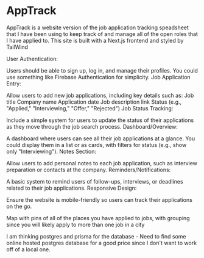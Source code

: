 # AppTrack

AppTrack is a website version of the job application tracking speadsheet that I have been using to keep track of and manage all of the open roles that I have applied to.
This site is built with a Next.js frontend and styled by TailWind

User Authentication:

Users should be able to sign up, log in, and manage their profiles. You could use something like Firebase Authentication for simplicity.
Job Application Entry:

Allow users to add new job applications, including key details such as:
Job title
Company name
Application date
Job description link
Status (e.g., "Applied," "Interviewing," "Offer," "Rejected")
Job Status Tracking:

Include a simple system for users to update the status of their applications as they move through the job search process.
Dashboard/Overview:

A dashboard where users can see all their job applications at a glance. You could display them in a list or as cards, with filters for status (e.g., show only "Interviewing").
Notes Section:

Allow users to add personal notes to each job application, such as interview preparation or contacts at the company.
Reminders/Notifications:

A basic system to remind users of follow-ups, interviews, or deadlines related to their job applications.
Responsive Design:

Ensure the website is mobile-friendly so users can track their applications on the go.

Map with pins of all of the places you have applied to jobs, with grouping since you will likely apply to more than one job in a city

I am thinking postgres and prisma for the database - Need to find some online hosted postgres database for a good price since I don't want to work off of a local one.
